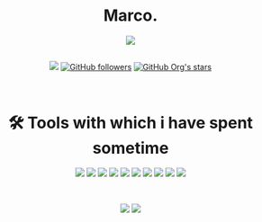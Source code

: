<h1 align="center">Marco.</h1>

<p align="center"><a><img src="https://avatars.githubusercontent.com/u/37117103?s=230&u=e61b28deccade0c11f516a6648d90c32c93895c8&"></a></p>
<h2></h2>
<p align="center">
<a href="https://github.com/Mawco"><img src="https://komarev.com/ghpvc/?username=Mawco&color=blueviolet&style=flat-square"></a>
<a href="https://github.com/Mawco?tab=followers"><img alt="GitHub followers" src="https://img.shields.io/github/followers/Mawco?color=blueviolet&label=Mawco%27s%20GitHub%20Followers&logo=Github&style=flat-square"></a>
<a href="https://github.com/Mawco?tab=repositories"><img alt="GitHub Org's stars" src="https://img.shields.io/github/stars/Mawco?color=blueviolet&label=Mawco%27s%20GitHub%20Stars&logo=github&style=flat-square"></a>
</p>

<br>
<h1 align="center">🛠️ Tools with which i have spent sometime</h1>
<p align="center">
	<img src="https://img.shields.io/badge/node.js%20-%2343853D.svg?&style=for-the-badge&logo=node.js&logoColor=white"/>
	<img src="https://img.shields.io/badge/javascript%20-%23323330.svg?&style=for-the-badge&logo=javascript&logoColor=%23F7DF1E"/>
	<img src="https://img.shields.io/badge/html5%20-%23E34F26.svg?&style=for-the-badge&logo=html5&logoColor=white"/>
	<img src="https://img.shields.io/badge/css3%20-%231572B6.svg?&style=for-the-badge&logo=css3&logoColor=white"/>
	<img src="https://img.shields.io/badge/express.js%20-%23404d59.svg?&style=for-the-badge"/>
	<img src="https://img.shields.io/badge/react%20-%2320232a.svg?&style=for-the-badge&logo=react&logoColor=%2361DAFB"/>
	<img src="https://img.shields.io/badge/bootstrap%20-%23563D7C.svg?&style=for-the-badge&logo=bootstrap&logoColor=white"/>
	<img src="https://img.shields.io/badge/github%20-%23121011.svg?&style=for-the-badge&logo=github&logoColor=white"/>
	<img src ="https://img.shields.io/badge/MongoDB-%234ea94b.svg?&style=for-the-badge&logo=mongodb&logoColor=white"/>
	<img src ="https://img.shields.io/badge/RethinkDB-1c505f.svg?&style=for-the-badge"/></p>

<br>
<p align="center">
<a href="https://github.com/Mawco"><img src="https://github-readme-stats.vercel.app/api?username=Mawco&show_icons=true&bg_color=1e272e&text_color=999&icon_color=ff3f34&title_color=ff5e57"></a>
<a href="https://github.com/Mawco?tab=repositories"><img src="https://github-readme-stats.vercel.app/api/wakatime?username=Mawco&show_icons=true&bg_color=1e272e&text_color=999&icon_color=ff3f34&title_color=ff5e57"></a>
</p>
